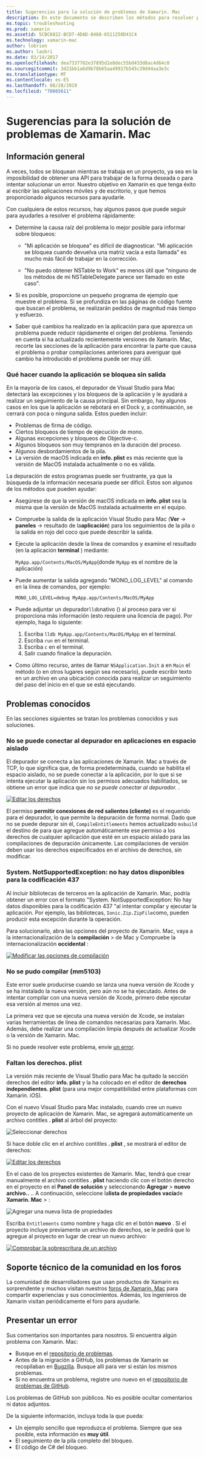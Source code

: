 ```yaml
---
title: Sugerencias para la solución de problemas de Xamarin. Mac
description: En este documento se describen los métodos para resolver problemas que se producen al desarrollar aplicaciones de Xamarin. Mac. También se describen las formas de obtener soporte técnico.
ms.topic: troubleshooting
ms.prod: xamarin
ms.assetid: 5CBC6822-BCD7-4DAD-8468-6511250D41C4
ms.technology: xamarin-mac
author: lobrien
ms.author: laobri
ms.date: 03/14/2017
ms.openlocfilehash: dea7337702e37895d1e8dec55bd433d8ac4d64c0
ms.sourcegitcommit: 3d21bb1a6d9b78b65aa49917b545c39d44aa3e3c
ms.translationtype: MT
ms.contentlocale: es-ES
ms.lasthandoff: 08/28/2019
ms.locfileid: "70065611"
---
```

# <a name="xamarinmac-troubleshooting-tips"></a>Sugerencias para la solución de problemas de Xamarin. Mac

## <a name="overview"></a>Información general

A veces, todos se bloquean mientras se trabaja en un proyecto, ya sea en la imposibilidad de obtener una API para trabajar de la forma deseada o para intentar solucionar un error. Nuestro objetivo en Xamarin es que tenga éxito al escribir las aplicaciones móviles y de escritorio, y que hemos proporcionado algunos recursos para ayudarle.

Con cualquiera de estos recursos, hay algunos pasos que puede seguir para ayudarles a resolver el problema rápidamente:

- Determine la causa raíz del problema lo mejor posible para informar sobre bloqueos:

  - "Mi aplicación se bloquea" es difícil de diagnosticar. "Mi aplicación se bloquea cuando devuelva una matriz vacía a esta llamada" es mucho más fácil de trabajar en la corrección.

  - "No puedo obtener NSTable to Work" es menos útil que "ninguno de los métodos de mi NSTableDelegate parece ser llamado en este caso".

- Si es posible, proporcione un pequeño programa de ejemplo que muestre el problema. Si se profundiza en las páginas de código fuente que buscan el problema, se realizarán pedidos de magnitud más tiempo y esfuerzo.

- Saber qué cambios ha realizado en la aplicación para que aparezca un problema puede reducir rápidamente el origen del problema. Teniendo en cuenta si ha actualizado recientemente versiones de Xamarin. Mac, recorte las secciones de la aplicación para encontrar la parte que causa el problema o probar compilaciones anteriores para averiguar qué cambio ha introducido el problema puede ser muy útil.


### <a name="what-to-do-when-your-app-crashes-with-no-output"></a>Qué hacer cuando la aplicación se bloquea sin salida

En la mayoría de los casos, el depurador de Visual Studio para Mac detectará las excepciones y los bloqueos de la aplicación y le ayudará a realizar un seguimiento de la causa principal. Sin embargo, hay algunos casos en los que la aplicación se rebotará en el Dock y, a continuación, se cerrará con poca o ninguna salida. Estos pueden incluir:

- Problemas de firma de código.
- Ciertos bloqueos de tiempo de ejecución de mono.
- Algunas excepciones y bloqueos de Objective-c.
- Algunos bloqueos son muy tempranos en la duración del proceso.
- Algunos desbordamientos de la pila.
- La versión de macOS indicada en **info. plist** es más reciente que la versión de MacOS instalada actualmente o no es válida.

La depuración de estos programas puede ser frustrante, ya que la búsqueda de la información necesaria puede ser difícil. Estos son algunos de los métodos que pueden ayudar:

- Asegúrese de que la versión de macOS indicada en **info. plist** sea la misma que la versión de MacOS instalada actualmente en el equipo.
- Compruebe la salida de la aplicación Visual Studio para Mac (**Ver** -> **paneles** -> resultado de la**aplicación**) para los seguimientos de la pila o la salida en rojo del coco que puede describir la salida.
- Ejecute la aplicación desde la línea de comandos y examine el resultado (en la aplicación **terminal** ) mediante:

  `MyApp.app/Contents/MacOS/MyApp`(donde `MyApp` es el nombre de la aplicación)
- Puede aumentar la salida agregando "MONO_LOG_LEVEL" al comando en la línea de comandos, por ejemplo:

  `MONO_LOG_LEVEL=debug MyApp.app/Contents/MacOS/MyApp`
- Puede adjuntar un depurador`lldb`nativo () al proceso para ver si proporciona más información (esto requiere una licencia de pago). Por ejemplo, haga lo siguiente:

  1. Escriba `lldb MyApp.app/Contents/MacOS/MyApp` en el terminal.
  2. Escriba `run` en el terminal.
  3. Escriba `c` en el terminal.
  4. Salir cuando finalice la depuración.
- Como último recurso, antes de llamar `NSApplication.Init` a en `Main` el método (o en otros lugares según sea necesario), puede escribir texto en un archivo en una ubicación conocida para realizar un seguimiento del paso del inicio en el que se está ejecutando.

## <a name="known-issues"></a>Problemas conocidos

En las secciones siguientes se tratan los problemas conocidos y sus soluciones.

### <a name="unable-to-connect-to-the-debugger-in-sandboxed-apps"></a>No se puede conectar al depurador en aplicaciones en espacio aislado

El depurador se conecta a las aplicaciones de Xamarin. Mac a través de TCP, lo que significa que, de forma predeterminada, cuando se habilita el espacio aislado, no se puede conectar a la aplicación, por lo que si se intenta ejecutar la aplicación sin los permisos adecuados habilitados, se obtiene un error que indica que *no se puede conectar al depurador.* .

[![Editar los derechos](troubleshooting-images/debug01.png "Editar los derechos")](troubleshooting-images/debug01-large.png#lightbox)

El permiso **permitir conexiones de red salientes (cliente)** es el requerido para el depurador, lo que permite la depuración de forma normal. Dado que no se puede depurar sin él, `CompileEntitlements` hemos actualizado `msbuild` el destino de para que agregue automáticamente ese permiso a los derechos de cualquier aplicación que esté en un espacio aislado para las compilaciones de depuración únicamente. Las compilaciones de versión deben usar los derechos especificados en el archivo de derechos, sin modificar.

### <a name="systemnotsupportedexception-no-data-is-available-for-encoding-437"></a>System. NotSupportedException: no hay datos disponibles para la codificación 437

Al incluir bibliotecas de terceros en la aplicación de Xamarin. Mac, podría obtener un error con el formato "System. NotSupportedException: No hay datos disponibles para la codificación 437 "al intentar compilar y ejecutar la aplicación. Por ejemplo, las bibliotecas, `Ionic.Zip.ZipFile`como, pueden producir esta excepción durante la operación.

Para solucionarlo, abra las opciones del proyecto de Xamarin. Mac, vaya a la internacionalización de la **compilación** > de Mac y Compruebe la internacionalización **occidental** :

[![Modificar las opciones de compilación](troubleshooting-images/issue01.png "Modificar las opciones de compilación")](troubleshooting-images/issue01-large.png#lightbox)

### <a name="failed-to-compile-mm5103"></a>No se pudo compilar (mm5103)

Este error suele producirse cuando se lanza una nueva versión de Xcode y se ha instalado la nueva versión, pero aún no se ha ejecutado. Antes de intentar compilar con una nueva versión de Xcode, primero debe ejecutar esa versión al menos una vez.

La primera vez que se ejecuta una nueva versión de Xcode, se instalan varias herramientas de línea de comandos necesarias para Xamarin. Mac. Además, debe realizar una compilación limpia después de actualizar Xcode o la versión de Xamarin. Mac.

Si no puede resolver este problema, envíe [un error](#filing-a-bug).

### <a name="missing-entitlementsplist"></a>Faltan los derechos. plist

La versión más reciente de Visual Studio para Mac ha quitado la sección derechos del editor **info. plist** y la ha colocado en el editor de **derechos independientes. plist** (para una mejor compatibilidad entre plataformas con Xamarin. iOS).

Con el nuevo Visual Studio para Mac instalado, cuando cree un nuevo proyecto de aplicación de Xamarin. Mac, se agregará automáticamente un archivo contitles **. plist** al árbol del proyecto:

![Seleccionar derechos](troubleshooting-images/entitlements01.png "Seleccionar derechos")

Si hace doble clic en el archivo contitles **. plist** , se mostrará el editor de derechos:

[![Editar los derechos](troubleshooting-images/entitlements02.png "Editar los derechos")](troubleshooting-images/entitlements02-large.png#lightbox)

En el caso de los proyectos existentes de Xamarin. Mac, tendrá que crear manualmente el archivo contitles **. plist** haciendo clic con el botón derecho en el proyecto en el **Panel de solución** y seleccionando **Agregar** > **nuevo archivo..** .. A continuación, seleccione la**lista de propiedades vacía**de **Xamarin. Mac** > :

![Agregar una nueva lista de propiedades](troubleshooting-images/entitlements03.png "Agregar una nueva lista de propiedades")

Escriba `Entitlements` como nombre y haga clic en el botón **nuevo** . Si el proyecto incluye previamente un archivo de derechos, se le pedirá que lo agregue al proyecto en lugar de crear un nuevo archivo:

[![Comprobar la sobrescritura de un archivo](troubleshooting-images/entitlements04.png "Comprobar la sobrescritura de un archivo")](troubleshooting-images/entitlements04-large.png#lightbox)

## <a name="community-support-on-the-forums"></a>Soporte técnico de la comunidad en los foros

La comunidad de desarrolladores que usan productos de Xamarin es sorprendente y muchos visitan nuestros [foros de Xamarin. Mac](http://forums.xamarin.com/categories/mac) para compartir experiencias y sus conocimientos. Además, los ingenieros de Xamarin visitan periódicamente el foro para ayudarle.

<a name="filing-a-bug"/>

## <a name="filing-a-bug"></a>Presentar un error

Sus comentarios son importantes para nosotros. Si encuentra algún problema con Xamarin. Mac:

- Busque en el [repositorio de problemas](https://github.com/xamarin/xamarin-macios/issues).
- Antes de la migración a GitHub, los problemas de Xamarin se recopilaban en [Bugzilla](https://bugzilla.xamarin.com/describecomponents.cgi). Busque allí para ver si están los mismos problemas.
- Si no encuentra un problema, registre uno nuevo en el [repositorio de problemas de GitHub](https://github.com/xamarin/xamarin-macios/issues/new).

Los problemas de GitHub son públicos. No es posible ocultar comentarios ni datos adjuntos.

De la siguiente información, incluya toda la que pueda:

- Un ejemplo sencillo que reproduzca el problema. Siempre que sea posible, esta información es **muy útil**.
- El seguimiento de la pila completo del bloqueo.
- El código de C# del bloqueo.
